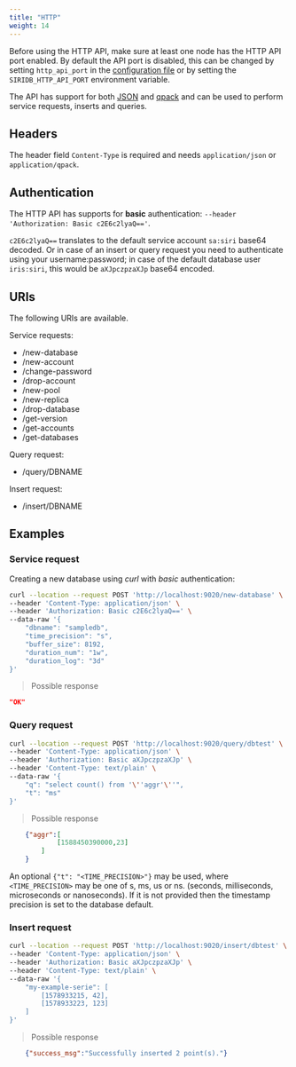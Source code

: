 ```yaml
---
title: "HTTP"
weight: 14
---
```


Before using the HTTP API, make sure at least one node has the HTTP API port enabled.
By default the API port is disabled, this can be changed
by setting `http_api_port` in the [configuration file](https://github.com/thingsdb/ThingsDB/blob/master/thingsdb.example.conf)
or by setting the `SIRIDB_HTTP_API_PORT` environment variable.

The API has support for both [JSON](https://www.json.org) and [qpack](https://github.com/transceptor-technology/qpack) and can be used to perform service requests, inserts and queries.

## Headers

The header field `Content-Type` is required and needs `application/json` or `application/qpack`.

## Authentication

The HTTP API has supports for **basic** authentication: `--header 'Authorization: Basic c2E6c2lyaQ=='`.

`c2E6c2lyaQ==` translates to the default service account `sa:siri` base64 decoded. Or in case of an insert or query request you need to authenticate using your username:password; in case of the default database user `iris:siri`, this would be `aXJpczpzaXJp` base64 encoded.

## URIs

The following URIs are available.

Service requests:

- /new-database
- /new-account
- /change-password
- /drop-account
- /new-pool
- /new-replica
- /drop-database
- /get-version
- /get-accounts
- /get-databases

Query request:
- /query/DBNAME

Insert request:
- /insert/DBNAME

## Examples

### Service request

Creating a new database using *curl* with *basic* authentication:

```bash
curl --location --request POST 'http://localhost:9020/new-database' \
--header 'Content-Type: application/json' \
--header 'Authorization: Basic c2E6c2lyaQ==' \
--data-raw '{
	"dbname": "sampledb",
	"time_precision": "s",
	"buffer_size": 8192,
	"duration_num": "1w",
	"duration_log": "3d"
}'
```

> Possible response

```json
"OK"
```

### Query request

```bash
curl --location --request POST 'http://localhost:9020/query/dbtest' \
--header 'Content-Type: application/json' \
--header 'Authorization: Basic aXJpczpzaXJp' \
--header 'Content-Type: text/plain' \
--data-raw '{
	"q": "select count() from '\''aggr'\''",
	"t": "ms"
}'
```

> Possible response

```json
    {"aggr":[
            [1588450390000,23]
        ]
    }
```

An optional `{"t": "<TIME_PRECISION>"}` may be used, where `<TIME_PRECISION>` may be one of s, ms, us or ns. (seconds, milliseconds, microseconds or nanoseconds).
If it is not provided then the timestamp precision is set to the database default.

### Insert request

```bash
curl --location --request POST 'http://localhost:9020/insert/dbtest' \
--header 'Content-Type: application/json' \
--header 'Authorization: Basic aXJpczpzaXJp' \
--header 'Content-Type: text/plain' \
--data-raw '{
    "my-example-serie": [
        [1578933215, 42],
        [1578933223, 123]
    ]
}'
```

> Possible response

```json
    {"success_msg":"Successfully inserted 2 point(s)."}
```
